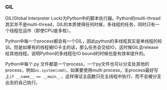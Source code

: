 ### GIL
GIL(Global Interpreter Lock)为Python中的脚本执行器。Python的multi-thread其实并不是multi-thread，GIL的本质使得任何时候，多线程的任务，同时只有一个线程在运作（即使CPU是多核）。

Python中每一个process都会有一个GIL，因此python的多线程其实是单线程的轮训。但是如果有的线程被IO卡主的话，那么任务会交给IO，这时候GIL会release给其他线程。说明Python的多线程在IO bound的时候也是有效率提升的。

Python中每个.py 文件都是一个process，一个py文件也可以分支处其他的process，例如`os.system(cmd)`。如果要使用multi process，主process最好写上`if __name__ == __main__`，这样保证主函数只在主线程中执行，而不会被分支出去的自己执行。
